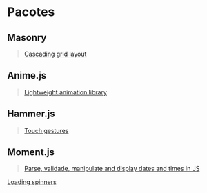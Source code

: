 # Pacotes

## Masonry

> [Cascading grid layout](https://masonry.desandro.com/)

## Anime.js

> [Lightweight animation library](https://animejs.com/)

## Hammer.js

> [Touch gestures](https://hammerjs.github.io/)

## Moment.js

> [Parse, validade, manipulate and display dates and times in JS](https://momentjs.com/)

[Loading spinners](https://uiball.com/ldrs/)
